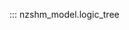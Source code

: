 ::: nzshm_model.logic_tree

<!--
::: nzshm_model.logic_tree.logic_tree_base.LogicTree
    options:
      docstring_options:
        ignore_init_summary: true
      merge_init_into_class: true

::: nzshm_model.logic_tree.source_logic_tree.SourceLogicTree
    options:
      docstring_options:
        ignore_init_summary: true
      merge_init_into_class: true

::: nzshm_model.logic_tree.source_logic_tree.SourceLogicTree

::: nzshm_model.logic_tree.gmcm_logic_tree.GMCMLogicTree

::: nzshm_model.logic_tree.logic_tree_base.LogicTree -->